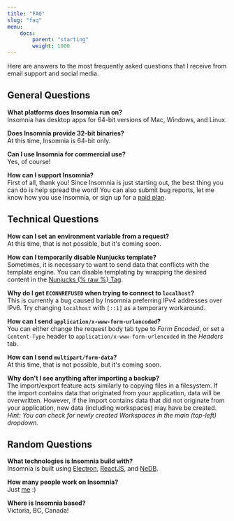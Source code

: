 ```yaml
---
title: "FAQ"
slug: "faq"
menu:
    docs:
        parent: "starting"
        weight: 1000
---
```


Here are answers to the most frequently asked questions that I receive from
email support and social media.


## General Questions

**What platforms does Insomnia run on?**<br>
Insomnia has desktop apps for 64-bit versions of Mac, Windows, and Linux. 

**Does Insomnia provide 32-bit binaries?**<br>
At this time, Insomnia is 64-bit only.

**Can I use Insomnia for commercial use?**<br>
Yes, of course!

**How can I support Insomnia?**<br>
First of all, thank you! Since Insomnia is just starting out, the best thing you
can do is help spread the word! You can also submit bug reports, let me know
how you use Insomnia, or sign up for a [paid plan](/pricing).


## Technical Questions

**How can I set an environment variable from a request?**<br>
At this time, that is not possible, but it's coming soon.

**How can I temporarily disable Nunjucks template?**<br>
Sometimes, it is necessary to want to send data that conflicts with the template
engine. You can disable templating by wrapping the desired content in the
[Nunjucks {% raw %} Tag](https://mozilla.github.io/nunjucks/templating.html#raw).

**Why do I get `ECONNREFUSED` when trying to connect to `localhost`?**<br>
This is currently a bug caused by Insomnia preferring IPv4 addresses over IPv6. 
Try changing `localhost` with `[::1]` as a temporary workaround.

**How can I send `application/x-www-form-urlencoded`?**<br>
You can either change the request body tab type to _Form Encoded_, or set a
`Content-Type` header to `application/x-www-form-urlencoded` in the _Headers_
tab.

**How can I send `multipart/form-data`?**<br>
At this time, that is not possible, but it's coming soon.

**Why don't I see anything after importing a backup?**<br>
The import/export feature acts similarly to copying files in a filesystem. If
the import contains data that originated from your application, data will be
overwritten. However, if the import contains data that did not originate from 
your application, new data (including workspaces) may have be created.<br>
 _Hint: You can check for newly created Workspaces in the main (top-left) 
 dropdown._


## Random Questions

**What technologies is Insomnia build with?**<br>
Insomnia is built using [Electron](http://electron.atom.io/), 
[ReactJS](https://facebook.github.io/react/), and 
[NeDB](https://github.com/louischatriot/nedb).

**How many people work on Insomnia?**<br>
Just [me](http://schier.co/) :)

**Where is Insomnia based?**<br>
Victoria, BC, Canada!
